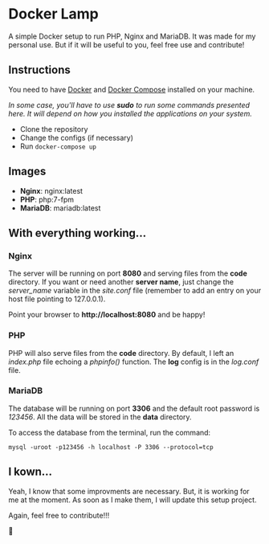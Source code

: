 # Docker Lamp

A simple Docker setup to run PHP, Nginx and MariaDB. It was made for my personal use. But if it will be useful to you, feel free use and contribute!

## Instructions

You need to have [Docker](https://www.docker.com/) and [Docker Compose](https://docs.docker.com/compose/) installed on your machine.

*In some case, you'll have to use **sudo** to run some commands presented here. It will depend on how you installed the applications on your system.*

* Clone the repository
* Change the configs (if necessary)
* Run ```docker-compose up```

## Images

* **Nginx**: nginx:latest
* **PHP**: php:7-fpm
* **MariaDB**: mariadb:latest

## With everything working...

### Nginx

The server will be running on port **8080** and serving files from the **code** directory. If you want or need another **server name**, just change the *server_name* variable in the *site.conf* file (remember to add an entry on your host file pointing to 127.0.0.1).

Point your browser to **http://localhost:8080** and be happy!

### PHP

PHP will also serve files from the **code** directory. By default, I left an *index.php* file echoing a *phpinfo()* function. The **log** config is in the *log.conf* file.

### MariaDB

The database will be running on port **3306** and the default root password is *123456*. All the data will be stored in the **data** directory.

To access the database from the terminal, run the command:

```mysql -uroot -p123456 -h localhost -P 3306 --protocol=tcp```

## I kown...

Yeah, I know that some improvments are necessary. But, it is working for me at the moment. As soon as I make them, I will update this setup project.

Again, feel free to contribute!!!

💙

